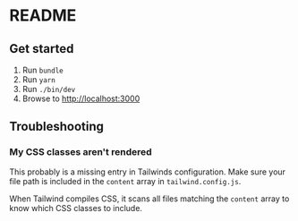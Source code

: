 # README

## Get started

1. Run `bundle`
2. Run `yarn`
3. Run `./bin/dev`
4. Browse to [http://localhost:3000](http://localhost:3000)


## Troubleshooting

### My CSS classes aren't rendered

This probably is a missing entry in Tailwinds configuration. Make sure your file path is included in the `content` array in `tailwind.config.js`.

When Tailwind compiles CSS, it scans all files matching the `content` array to know which CSS classes to include.
